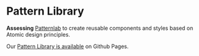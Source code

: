 # Pattern Library

**Assessing** [Patternlab](http://patternlab.io/) to create reusable components and styles based on Atomic design principles.

Our [Pattern Library is available](https://aru-david.github.io/patternLibrary/) on Github Pages. 
